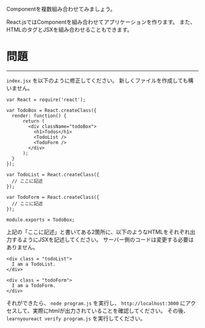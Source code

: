 Componentを複数組み合わせてみましょう。

React.jsではComponentを組み合わせてアプリケーションを作ります。
また、HTMLのタグとJSXを組み合わせることもできます。


# 問題
---

`index.jsx` を以下のように修正してください。
新しくファイルを作成しても構いません。


```
var React = require('react');

var TodoBox = React.createClass({
  render: function() {
      return (
        <div className="todoBox">
          <h1>Todos</h1>
          <TodoList />
          <TodoForm />
        </div>
      );
  }
});

var TodoList = React.createClass({
  // ここに記述
});

var TodoForm = React.createClass({
  // ここに記述
});

module.exports = TodoBox;
```

上記の「ここに記述」と書いてある2箇所に、以下のようなHTMLをそれぞれ出力するようにJSXを記述してください。
サーバー側のコードは変更する必要はありません。

```
<div class = "todoList">
  I am a TodoList.
</div>
```
```
<div class = "todoForm">
  I am a TodoForm.
</div>
```

それができたら、 `node program.js` を実行し、 `http://localhost:3000` にアクセスして、実際にhtmlが出力されていることを確認してください。
その後、 `learnyoureact verify program.js` を実行してください。
